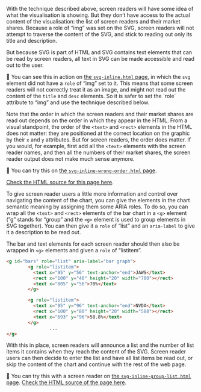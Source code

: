 With the technique described above, screen readers will have some idea of what the visualisation is showing. But they don’t have access to the actual content of the visualisation: the list of screen readers and their market shares. Because a role of “img” was set on the SVG, screen readers will not attempt to traverse the content of the SVG, and stick to reading out only its title and description.

But because SVG is part of HTML and SVG contains text elements that can be read by screen readers, all text in SVG can be made accessible and read out to the user.

<aside>
🔗 You can see this in action on <a href='https://officepublicationseu.github.io/accessible-html-dataviz/svg-inline.html'>the <code>svg-inline.html</code> page</a>, in which the <code>svg</code> element did not have a <code>role</code> of “img” set to it. This means that some screen readers will not correctly treat it as an image, and might not read out the content of the <code>title</code> and <code>desc</code> elements. So it is safer to set the `role` attribute to “img” and use the technique described below.

</aside>

Note that the order in which the screen readers and their market shares are read out depends on the order in which they appear in the HTML. From a visual standpoint, the order of the `<text>` and `<rect>` elements in the HTML does not matter: they are positioned at the correct location on the graphic by their `x` and `y` attributes. But for screen readers, the order does matter. If you would, for example, first add all the `<text>` elements with the screen reader names, and then all the numbers of their market shares, the screen reader output does not make much sense anymore.

<aside>
🔗 You can try this on <a href='https://officepublicationseu.github.io/accessible-html-dataviz/svg-inline-wrong-order.html'>the <code>svg-inline-wrong-order.html</code> page</a>.

<a href='https://github.com/officepublicationseu/accessible-html-dataviz/blob/master/svg-inline-wrong-order.html'>Check the HTML source for this page here</a>.
</aside>

To give screen reader users a little more information and control over navigating the content of the chart, you can give the elements in the chart semantic meaning by assigning them some ARIA roles. To do so, you can wrap all the `<text>` and `<rect>` elements of the bar chart in a `<g>` element (”g” stands for “group” and the `<g>` element is used to group elements in SVG together). You can then give it a `role` of “list” and an `aria-label` to give it a description to be read out.

The bar and text elements for each screen reader should then also be wrapped in `<g>` elements and given a `role` of “listitem”.

```html
<g id="bars" role="list" aria-label="bar graph">
        <g role="listitem">
          <text x="95" y="56" text-anchor="end">JAWS</text>
          <rect x="100" y="40" height="20" width="700"></rect>
          <text x="805" y="56">70%</text>
        </g>

        <g role="listitem">
          <text x="95" y="96" text-anchor="end">NVDA</text>
          <rect x="100" y="80" height="20" width="588"></rect>
          <text x="693" y="96">58.8%</text>
        </g>
				...
</g>
```

With this in place, screen readers will announce a list and the number of list items it contains when they reach the content of the SVG. Screen reader users can then decide to enter the list and have all list items be read out, or skip the content of the chart and continue with the rest of the web page.

<aside>
🔗 You can try this with a screen reader on <a href='https://officepublicationseu.github.io/accessible-html-dataviz/svg-inline-group-list.html'>the <code>svg-inline-group-list.html</code> page</a>. <a href='https://github.com/officepublicationseu/accessible-html-dataviz/blob/master/svg-inline-group-list.html'>Check the HTML source of the page here</a>.

</aside>